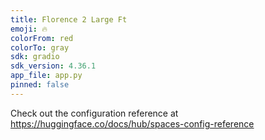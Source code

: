 ```yaml
---
title: Florence 2 Large Ft
emoji: 🔥
colorFrom: red
colorTo: gray
sdk: gradio
sdk_version: 4.36.1
app_file: app.py
pinned: false
---
```


Check out the configuration reference at https://huggingface.co/docs/hub/spaces-config-reference
